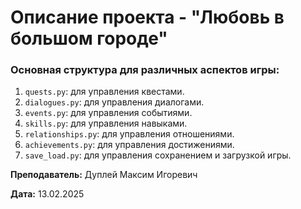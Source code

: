 # Описание проекта - "Любовь в большом городе"

### Основная структура для различных аспектов игры:

1. `quests.py`: для управления квестами.
2. `dialogues.py`: для управления диалогами.
3. `events.py`: для управления событиями.
4. `skills.py`: для управления навыками.
5. `relationships.py`: для управления отношениями.
6. `achievements.py`: для управления достижениями.
7. `save_load.py`: для управления сохранением и загрузкой игры.



**Преподаватель:** Дуплей Максим Игоревич

**Дата:** 13.02.2025

